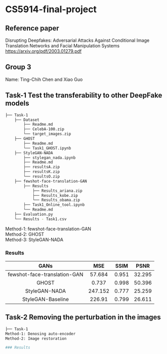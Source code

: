 # CS5914-final-project

## Reference paper  
Disrupting Deepfakes: Adversarial Attacks Against Conditional Image Translation Networks and Facial Manipulation Systems  
https://arxiv.org/pdf/2003.01279.pdf  

## Group 3  
Name: Ting-Chih Chen and Xiao Guo  

## Task-1 Test the transferability to other DeepFake models 

```bash
├── Task-1
    ├── Dataset
        ├── Readme.md
        ├── CelebA-100.zip
        └── target_images.zip
    ├── GHOST
        ├── Readme.md
        └── Task1_GHOST.ipynb
    ├── StyleGAN-NADA
        ├── stylegan_nada.ipynb
        ├── Readme.md
        ├── resultsA.zip
        ├── resultsK.zip
        └── resultsO.zip
    ├── fewshot-face-translation-GAN
        ├── Results
            ├── Results_ariana.zip
            ├── Results_kobe.zip
            └── Results_obama.zip
        ├── Task1_Online_tool.ipynb
        └── Readme.md
    ├── Evaluation.py
    └── Results - Task1.csv

```

Method-1: fewshot-face-translation-GAN  
Method-2: GHOST  
Method-3: StyleGAN-NADA   


### Results  
| GANs | MSE | SSIM | PSNR|
| :---: | :---: | :---: | :---: |
| fewshot-face-translation-GAN | 57.684 | 0.951 | 32.295 |  
| GHOST | 0.737 | 0.998 | 50.396 |  
| StyleGAN-NADA | 247.152 | 0.777 | 25.259 |  
| StyleGAN-Baseline | 226.91 | 0.799 | 26.611 |  

## Task-2 Removing the perturbation in the images
```bash
├── Task-1
Method-1: Denosing auto-encoder  
Method-2: Image restoration  

### Results  
